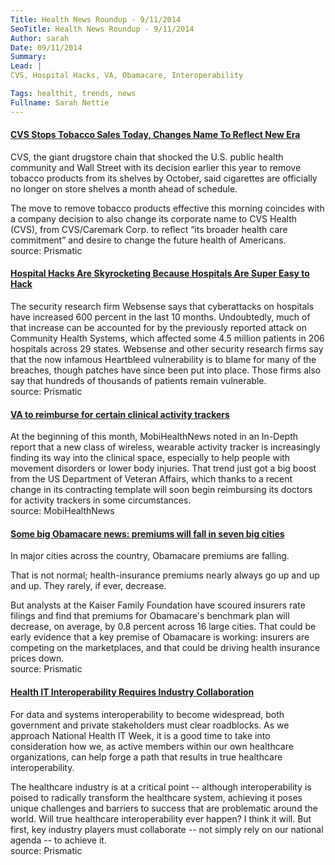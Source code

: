 ```yaml
---
Title: Health News Roundup - 9/11/2014
SeoTitle: Health News Roundup - 9/11/2014
Author: sarah
Date: 09/11/2014
Summary: 
Lead: |
CVS, Hospital Hacks, VA, Obamacare, Interoperability

Tags: healthit, trends, news
Fullname: Sarah Nettie
---
```

#### [CVS Stops Tobacco Sales Today, Changes Name To Reflect New Era](http://getprismatic.com/story/1409719091444?share=MTIxOTI3.MTQwOTcxOTA5MTQ0NA.QZrzXW76j3Ful1WmpeUx9U0VIVI&utm_content=buffer2151f&utm_medium=social&utm_source=twitter.com&utm_campaign=buffer)
CVS, the giant drugstore chain that shocked the U.S. public health community and Wall Street with its decision earlier this year to remove tobacco products from its shelves by October, said cigarettes are officially no longer on store shelves a month ahead of schedule.

The move to remove tobacco products effective this morning coincides with a company decision to also change its corporate name to CVS Health (CVS), from CVS/Caremark Corp. to reflect “its broader health care commitment” and desire to change the future health of Americans. <br>source: Prismatic

#### [Hospital Hacks Are Skyrocketing Because Hospitals Are Super Easy to Hack](http://getprismatic.com/story/1409759321025?share=MTIxOTI3.MTQwOTc1OTMyMTAyNQ.7tYdWlMEfAcvHo0Pr_3xjRc0gIE&utm_content=buffer6719a&utm_medium=social&utm_source=twitter.com&utm_campaign=buffer)
The security research firm Websense says that cyberattacks on hospitals have increased 600 percent in the last 10 months. Undoubtedly, much of that increase can be accounted for by the previously reported attack on Community Health Systems, which affected some 4.5 million patients in 206 hospitals across 29 states. Websense and other security research firms say that the now infamous Heartbleed vulnerability is to blame for many of the breaches, though patches have since been put into place. Those firms also say that hundreds of thousands of patients remain vulnerable. <br>source: Prismatic

#### [VA to reimburse for certain clinical activity trackers](http://mobihealthnews.com/36158/va-to-reimburse-for-certain-clinical-activity-trackers/?utm_content=bufferaa347&utm_medium=social&utm_source=twitter.com&utm_campaign=buffer)
At the beginning of this month, MobiHealthNews noted in an In-Depth report that a new class of wireless, wearable activity tracker is increasingly finding its way into the clinical space, especially to help people with movement disorders or lower body injuries. That trend just got a big boost from the US Department of Veteran Affairs, which thanks to a recent change in its contracting template will soon begin reimbursing its doctors for activity trackers in some circumstances. <br>source: MobiHealthNews

#### [Some big Obamacare news: premiums will fall in seven big cities](http://getprismatic.com/story/1409912718517?share=MTIxOTI3.MTQwOTkxMjcxODUxNw.G6vXURT3LZQ5SZbTbuW8q0WxZIE&utm_content=bufferce199&utm_medium=social&utm_source=twitter.com&utm_campaign=buffer)
In major cities across the country, Obamacare premiums are falling.

That is not normal; health-insurance premiums nearly always go up and up and up. They rarely, if ever, decrease.

But analysts at the Kaiser Family Foundation have scoured insurers rate filings and find that premiums for Obamacare's benchmark plan will decrease, on average, by 0.8 percent across 16 large cities. That could be early evidence that a key premise of Obamacare is working: insurers are competing on the marketplaces, and that could be driving health insurance prices down. <br>source: Prismatic

#### [Health IT Interoperability Requires Industry Collaboration](http://getprismatic.com/story/1410290371217?share=MTIxOTI3.MTQxMDI5MDM3MTIxNw.GXs682KON6bo5X9FETNsbRYG6Nc&utm_content=buffera7d38&utm_medium=social&utm_source=twitter.com&utm_campaign=buffer)
For data and systems interoperability to become widespread, both government and private stakeholders must clear roadblocks.
As we approach National Health IT Week, it is a good time to take into consideration how we, as active members within our own healthcare organizations, can help forge a path that results in true healthcare interoperability.

The healthcare industry is at a critical point -- although interoperability is poised to radically transform the healthcare system, achieving it poses unique challenges and barriers to success that are problematic around the world. Will true healthcare interoperability ever happen? I think it will. But first, key industry players must collaborate -- not simply rely on our national agenda -- to achieve it. <br>source: Prismatic
